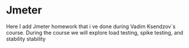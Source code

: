 # Jmeter
Here I add Jmeter homework that i ve done during Vadim Ksendzov`s course.  During the course we will explore load testing, spike testing, and stability stability
